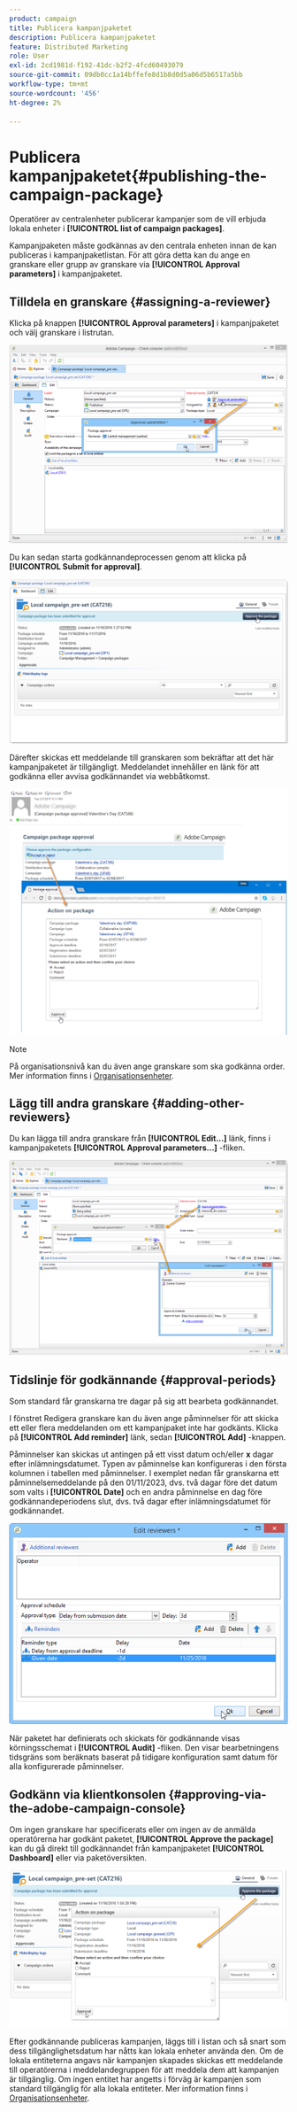 ```yaml
---
product: campaign
title: Publicera kampanjpaketet
description: Publicera kampanjpaketet
feature: Distributed Marketing
role: User
exl-id: 2cd1981d-f192-41dc-b2f2-4fcd60493079
source-git-commit: 09db0cc1a14bffefe8d1b8d0d5a06d5b6517a5bb
workflow-type: tm+mt
source-wordcount: '456'
ht-degree: 2%

---
```


# Publicera kampanjpaketet{#publishing-the-campaign-package}

Operatörer av centralenheter publicerar kampanjer som de vill erbjuda lokala enheter i **[!UICONTROL list of campaign packages]**.

Kampanjpaketen måste godkännas av den centrala enheten innan de kan publiceras i kampanjpaketlistan. För att göra detta kan du ange en granskare eller grupp av granskare via **[!UICONTROL Approval parameters]** i kampanjpaketet.

## Tilldela en granskare {#assigning-a-reviewer}

Klicka på knappen **[!UICONTROL Approval parameters]** i kampanjpaketet och välj granskare i listrutan.

![](assets/s_advuser_mkg_dist_define_valid.png)

Du kan sedan starta godkännandeprocessen genom att klicka på **[!UICONTROL Submit for approval]**.

![](assets/s_advuser_mkg_dist_valid_process.png)

Därefter skickas ett meddelande till granskaren som bekräftar att det här kampanjpaketet är tillgängligt. Meddelandet innehåller en länk för att godkänna eller avvisa godkännandet via webbåtkomst.

![](assets/s_advuser_mkg_dist_valid_process1.png)

>[!NOTE]
>
>På organisationsnivå kan du även ange granskare som ska godkänna order. Mer information finns i [Organisationsenheter](about-distributed-marketing.md#organizational-entities).

## Lägg till andra granskare {#adding-other-reviewers}

Du kan lägga till andra granskare från **[!UICONTROL Edit...]** länk, finns i kampanjpaketets **[!UICONTROL Approval parameters...]** -fliken.

![](assets/s_advuser_mkg_dist_select_op_valid.png)

## Tidslinje för godkännande {#approval-periods}

Som standard får granskarna tre dagar på sig att bearbeta godkännandet.

I fönstret Redigera granskare kan du även ange påminnelser för att skicka ett eller flera meddelanden om ett kampanjpaket inte har godkänts. Klicka på **[!UICONTROL Add reminder]** länk, sedan **[!UICONTROL Add]** -knappen.

Påminnelser kan skickas ut antingen på ett visst datum och/eller **x** dagar efter inlämningsdatumet. Typen av påminnelse kan konfigureras i den första kolumnen i tabellen med påminnelser. I exemplet nedan får granskarna ett påminnelsemeddelande på den 01/11/2023, dvs. två dagar före det datum som valts i **[!UICONTROL Date]** och en andra påminnelse en dag före godkännandeperiodens slut, dvs. två dagar efter inlämningsdatumet för godkännandet.

![](assets/s_advuser_mkg_dist_reminder_planning.png)

När paketet har definierats och skickats för godkännande visas körningsschemat i **[!UICONTROL Audit]** -fliken. Den visar bearbetningens tidsgräns som beräknats baserat på tidigare konfiguration samt datum för alla konfigurerade påminnelser.

## Godkänn via klientkonsolen {#approving-via-the-adobe-campaign-console}

Om ingen granskare har specificerats eller om ingen av de anmälda operatörerna har godkänt paketet, **[!UICONTROL Approve the package]** kan du gå direkt till godkännandet från kampanjpaketet **[!UICONTROL Dashboard]** eller via paketöversikten.

![](assets/s_advuser_mkg_dist_valid_button.png)

Efter godkännande publiceras kampanjen, läggs till i listan och så snart som dess tillgänglighetsdatum har nåtts kan lokala enheter använda den. Om de lokala entiteterna angavs när kampanjen skapades skickas ett meddelande till operatörerna i meddelandegruppen för att meddela dem att kampanjen är tillgänglig. Om ingen entitet har angetts i förväg är kampanjen som standard tillgänglig för alla lokala entiteter. Mer information finns i [Organisationsenheter](about-distributed-marketing.md#organizational-entities).
